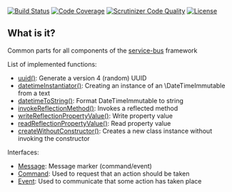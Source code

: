 [![Build Status](https://travis-ci.org/mmasiukevich/common.svg?branch=master)](https://travis-ci.org/mmasiukevich/common)
[![Code Coverage](https://scrutinizer-ci.com/g/mmasiukevich/common/badges/coverage.png?b=master)](https://scrutinizer-ci.com/g/mmasiukevich/common/?branch=master)
[![Scrutinizer Code Quality](https://scrutinizer-ci.com/g/mmasiukevich/common/badges/quality-score.png?b=master)](https://scrutinizer-ci.com/g/mmasiukevich/common/?branch=master)
[![License](https://poser.pugx.org/mmasiukevich/common/license)](https://packagist.org/packages/mmasiukevich/common)

## What is it?
Common parts for all components of the [service-bus](https://github.com/mmasiukevich/service-bus) framework

List of implemented functions:
* [uuid()](https://github.com/mmasiukevich/common/blob/master/src/functions.php#L29): Generate a version 4 (random) UUID
* [datetimeInstantiator()](https://github.com/mmasiukevich/common/blob/master/src/functions.php#L67): Creating an instance of an \DateTimeImmutable from a text
* [datetimeToString()](https://github.com/mmasiukevich/common/blob/master/src/functions.php#L100): Format DateTimeImmutable to string
* [invokeReflectionMethod()](https://github.com/mmasiukevich/common/blob/master/src/functions.php#L127): Invokes a reflected method
* [writeReflectionPropertyValue()](https://github.com/mmasiukevich/common/blob/master/src/functions.php#L153): Write property value
* [readReflectionPropertyValue()](https://github.com/mmasiukevich/common/blob/master/src/functions.php#L173): Read property value
* [createWithoutConstructor()](https://github.com/mmasiukevich/common/blob/master/src/functions.php#L230): Creates a new class instance without invoking the constructor

Interfaces:
* [Message](https://github.com/mmasiukevich/common/blob/master/src/Messages/Message.php): Message marker (command/event)
* [Command](https://github.com/mmasiukevich/common/blob/master/src/Messages/Command.php): Used to request that an action should be taken
* [Event](https://github.com/mmasiukevich/common/blob/master/src/Messages/Event.php): Used to communicate that some action has taken place